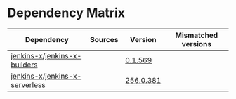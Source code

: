 # Dependency Matrix

Dependency | Sources | Version | Mismatched versions
---------- | ------- | ------- | -------------------
[jenkins-x/jenkins-x-builders](https://github.com/jenkins-x/jenkins-x-builders) |  | [0.1.569]() | 
[jenkins-x/jenkins-x-serverless](https://github.com/jenkins-x/jenkins-x-serverless) |  | [256.0.381](https://github.com/jenkins-x/jenkins-x-serverless/releases/tag/256.0.381) | 
